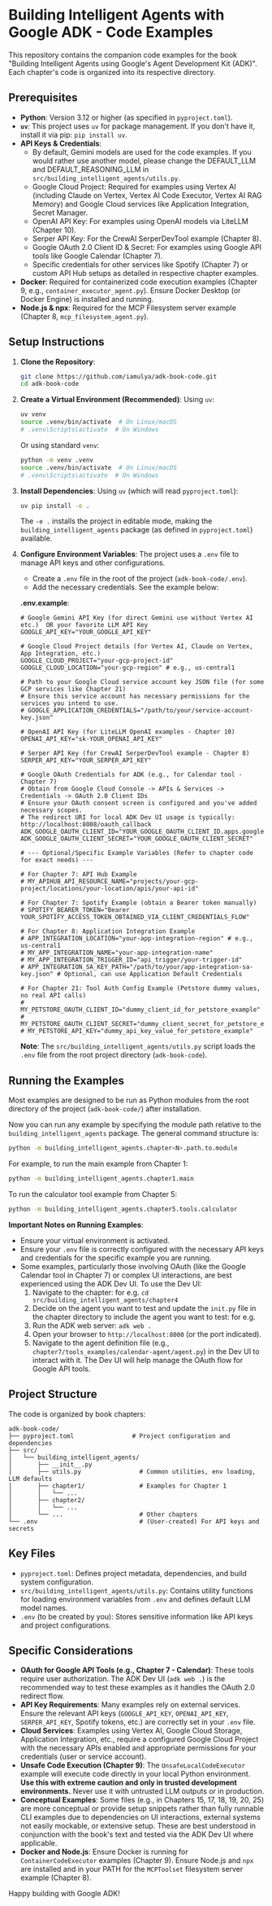 # Building Intelligent Agents with Google ADK - Code Examples

This repository contains the companion code examples for the book "Building Intelligent Agents using Google's Agent Development Kit (ADK)". Each chapter's code is organized into its respective directory.

## Prerequisites

*   **Python**: Version 3.12 or higher (as specified in `pyproject.toml`).
*   **`uv`**: This project uses `uv` for package management. If you don't have it, install it via pip: `pip install uv`.
*   **API Keys & Credentials**:
    *   By default, Gemini models are used for the code examples. If you would rather use another model, please change the DEFAULT_LLM and DEFAULT_REASONING_LLM in `src/building_intelligent_agents/utils.py`.
    *   Google Cloud Project: Required for examples using Vertex AI (including Claude on Vertex, Vertex AI Code Executor, Vertex AI RAG Memory) and Google Cloud services like Application Integration, Secret Manager.
    *   OpenAI API Key: For examples using OpenAI models via LiteLLM (Chapter 10).
    *   Serper API Key: For the CrewAI SerperDevTool example (Chapter 8).
    *   Google OAuth 2.0 Client ID & Secret: For examples using Google API tools like Google Calendar (Chapter 7).
    *   Specific credentials for other services like Spotify (Chapter 7) or custom API Hub setups as detailed in respective chapter examples.
*   **Docker**: Required for containerized code execution examples (Chapter 9, e.g., `container_executor_agent.py`). Ensure Docker Desktop (or Docker Engine) is installed and running.
*   **Node.js & npx**: Required for the MCP Filesystem server example (Chapter 8, `mcp_filesystem_agent.py`).

## Setup Instructions

1.  **Clone the Repository**:
    ```bash
    git clone https://github.com/iamulya/adk-book-code.git
    cd adk-book-code
    ```

2.  **Create a Virtual Environment (Recommended)**:
    Using `uv`:
    ```bash
    uv venv
    source .venv/bin/activate  # On Linux/macOS
    # .venv\Scripts\activate  # On Windows
    ```
    Or using standard `venv`:
    ```bash
    python -m venv .venv
    source .venv/bin/activate  # On Linux/macOS
    # .venv\Scripts\activate  # On Windows
    ```

3.  **Install Dependencies**:
    Using `uv` (which will read `pyproject.toml`):
    ```bash
    uv pip install -e .
    ```
    The `-e .` installs the project in editable mode, making the `building_intelligent_agents` package (as defined in `pyproject.toml`) available.

4.  **Configure Environment Variables**:
    The project uses a `.env` file to manage API keys and other configurations.
    *   Create a `.env` file in the root of the project (`adk-book-code/.env`).
    *   Add the necessary credentials. See the example below:

    **.env.example**:
    ```env
    # Google Gemini API Key (for direct Gemini use without Vertex AI etc.)  OR your favorite LLM API Key
    GOOGLE_API_KEY="YOUR_GOOGLE_API_KEY"

    # Google Cloud Project details (for Vertex AI, Claude on Vertex, App Integration, etc.)
    GOOGLE_CLOUD_PROJECT="your-gcp-project-id"
    GOOGLE_CLOUD_LOCATION="your-gcp-region" # e.g., us-central1

    # Path to your Google Cloud service account key JSON file (for some GCP services like Chapter 21)
    # Ensure this service account has necessary permissions for the services you intend to use.
    # GOOGLE_APPLICATION_CREDENTIALS="/path/to/your/service-account-key.json"

    # OpenAI API Key (for LiteLLM OpenAI examples - Chapter 10)
    OPENAI_API_KEY="sk-YOUR_OPENAI_API_KEY"

    # Serper API Key (for CrewAI SerperDevTool example - Chapter 8)
    SERPER_API_KEY="YOUR_SERPER_API_KEY"

    # Google OAuth Credentials for ADK (e.g., for Calendar tool - Chapter 7)
    # Obtain from Google Cloud Console -> APIs & Services -> Credentials -> OAuth 2.0 Client IDs
    # Ensure your OAuth consent screen is configured and you've added necessary scopes.
    # The redirect URI for local ADK Dev UI usage is typically: http://localhost:8008/oauth_callback
    ADK_GOOGLE_OAUTH_CLIENT_ID="YOUR_GOOGLE_OAUTH_CLIENT_ID.apps.googleusercontent.com"
    ADK_GOOGLE_OAUTH_CLIENT_SECRET="YOUR_GOOGLE_OAUTH_CLIENT_SECRET"

    # --- Optional/Specific Example Variables (Refer to chapter code for exact needs) ---

    # For Chapter 7: API Hub Example
    # MY_APIHUB_API_RESOURCE_NAME="projects/your-gcp-project/locations/your-location/apis/your-api-id"

    # For Chapter 7: Spotify Example (obtain a Bearer token manually)
    # SPOTIFY_BEARER_TOKEN="Bearer YOUR_SPOTIFY_ACCESS_TOKEN_OBTAINED_VIA_CLIENT_CREDENTIALS_FLOW"

    # For Chapter 8: Application Integration Example
    # APP_INTEGRATION_LOCATION="your-app-integration-region" # e.g., us-central1
    # MY_APP_INTEGRATION_NAME="your-app-integration-name"
    # MY_APP_INTEGRATION_TRIGGER_ID="api_trigger/your-trigger-id"
    # APP_INTEGRATION_SA_KEY_PATH="/path/to/your/app-integration-sa-key.json" # Optional, can use Application Default Credentials

    # For Chapter 21: Tool Auth Config Example (Petstore dummy values, no real API calls)
    # MY_PETSTORE_OAUTH_CLIENT_ID="dummy_client_id_for_petstore_example"
    # MY_PETSTORE_OAUTH_CLIENT_SECRET="dummy_client_secret_for_petstore_example"
    # MY_PETSTORE_API_KEY="dummy_api_key_value_for_petstore_example"
    ```
    **Note**: The `src/building_intelligent_agents/utils.py` script loads the `.env` file from the root project directory (`adk-book-code`).

## Running the Examples

Most examples are designed to be run as Python modules from the root directory of the project (`adk-book-code/`) after installation. 

Now you can run any example by specifying the module path relative to the `building_intelligent_agents` package. The general command structure is:

```bash
python -m building_intelligent_agents.chapter<N>.path.to.module
```

For example, to run the main example from Chapter 1:
```bash
python -m building_intelligent_agents.chapter1.main
```

To run the calculator tool example from Chapter 5:
```bash
python -m building_intelligent_agents.chapter5.tools.calculator
```

**Important Notes on Running Examples**:
*   Ensure your virtual environment is activated.
*   Ensure your `.env` file is correctly configured with the necessary API keys and credentials for the specific example you are running.
*   Some examples, particularly those involving OAuth (like the Google Calendar tool in Chapter 7) or complex UI interactions, are best experienced using the ADK Dev UI. To use the Dev UI:
    1.  Navigate to the chapter: for e.g. `cd src/building_intelligent_agents/chapter4`
    2.  Decide on the agent you want to test and update the `init.py` file in the chapter directory to include the agent you want to test: for e.g.
    2.  Run the ADK web server: `adk web .`
    3.  Open your browser to `http://localhost:8000` (or the port indicated).
    4.  Navigate to the agent definition file (e.g., `chapter7/tools_examples/calendar-agent/agent.py`) in the Dev UI to interact with it. The Dev UI will help manage the OAuth flow for Google API tools.

## Project Structure

The code is organized by book chapters:

```
adk-book-code/
├── pyproject.toml                # Project configuration and dependencies
├── src/
│   └── building_intelligent_agents/
│       ├── __init__.py
│       ├── utils.py                # Common utilities, env loading, LLM defaults
│       ├── chapter1/               # Examples for Chapter 1
│       │   └── ...
│       ├── chapter2/
│       │   └── ...
│       └── ...                     # Other chapters
└── .env                            # (User-created) For API keys and secrets
```

## Key Files

- `pyproject.toml`: Defines project metadata, dependencies, and build system configuration.
- `src/building_intelligent_agents/utils.py`: Contains utility functions for loading environment variables from `.env` and defines default LLM model names.
- `.env` (to be created by you): Stores sensitive information like API keys and project configurations.

## Specific Considerations

*   **OAuth for Google API Tools (e.g., Chapter 7 - Calendar)**: These tools require user authorization. The ADK Dev UI (`adk web .`) is the recommended way to test these examples as it handles the OAuth 2.0 redirect flow.
*   **API Key Requirements**: Many examples rely on external services. Ensure the relevant API keys (`GOOGLE_API_KEY`, `OPENAI_API_KEY`, `SERPER_API_KEY`, Spotify tokens, etc.) are correctly set in your `.env` file.
*   **Cloud Services**: Examples using Vertex AI, Google Cloud Storage, Application Integration, etc., require a configured Google Cloud Project with the necessary APIs enabled and appropriate permissions for your credentials (user or service account).
*   **Unsafe Code Execution (Chapter 9)**: The `UnsafeLocalCodeExecutor` example will execute code directly in your local Python environment. **Use this with extreme caution and only in trusted development environments.** Never use it with untrusted LLM outputs or in production.
*   **Conceptual Examples**: Some files (e.g., in Chapters 15, 17, 18, 19, 20, 25) are more conceptual or provide setup snippets rather than fully runnable CLI examples due to dependencies on UI interactions, external systems not easily mockable, or extensive setup. These are best understood in conjunction with the book's text and tested via the ADK Dev UI where applicable.
*   **Docker and Node.js**: Ensure Docker is running for `ContainerCodeExecutor` examples (Chapter 9). Ensure Node.js and `npx` are installed and in your PATH for the `MCPToolset` filesystem server example (Chapter 8).

Happy building with Google ADK!